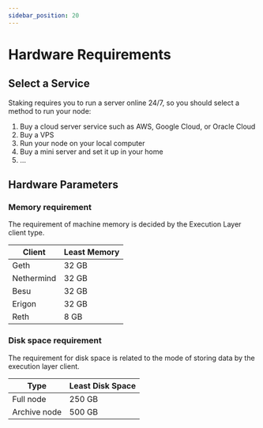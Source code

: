 ```yaml
---
sidebar_position: 20
---
```


# Hardware Requirements

## Select a Service

Staking requires you to run a server online 24/7, so you should select a method to run your node:

1. Buy a cloud server service such as AWS, Google Cloud, or Oracle Cloud
2. Buy a VPS
3. Run your node on your local computer
4. Buy a mini server and set it up in your home
5. ...

## Hardware Parameters

### Memory requirement

The requirement of machine memory is decided by the Execution Layer client type.

| Client | Least Memory |
| --- | --- |
| Geth | 32 GB |
| Nethermind | 32 GB |
| Besu | 32 GB |
| Erigon | 32 GB |
| Reth | 8 GB |

### Disk space requirement

The requirement for disk space is related to the mode of storing data by the execution layer client.

| Type | Least Disk Space |
| --- | --- |
| Full node | 250 GB |
| Archive node | 500 GB |

